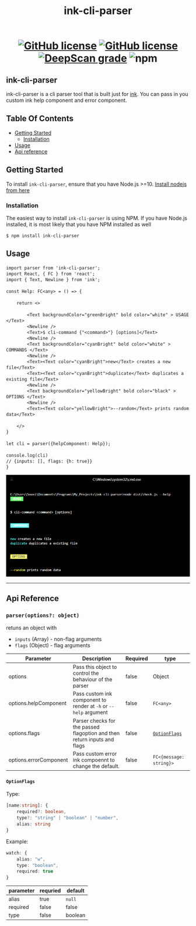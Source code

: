 <h1 align="center">ink-cli-parser
<br> <br>
<p align="center">

<a href="https://github.com/Souvikns/ink-cli-parser/actions/workflows/node.js.yml"><img alt="GitHub license" src="https://github.com/Souvikns/ink-cli-parser/actions/workflows/node.js.yml/badge.svg"></a>
<a href="https://github.com/Souvikns/ink-cli-parser/blob/main/LICENSE"><img alt="GitHub license" src="https://img.shields.io/github/license/Souvikns/ink-cli-parser"></a>
<a href="https://deepscan.io/dashboard#view=project&tid=8580&pid=17016&bid=374285"><img src="https://deepscan.io/api/teams/8580/projects/17016/branches/374285/badge/grade.svg" alt="DeepScan grade"></a>
<img alt="npm" src="https://img.shields.io/npm/dw/ink-cli-parser">

</p>

</h1>

## ink-cli-parser

ink-cli-parser is a cli parser tool that is built just for
[ink](https://github.com/vadimdemedes/ink). You can pass in you custom ink help
component and error component.

## Table Of Contents

- [Getting Started](#getting-started)
  - [Installation](#installation)
- [Usage](#usage)
- [Api reference](#api-reference)

## Getting Started

To install `ink-cli-parser`, ensure that you have Node.js >=10.
[Install nodejs from here](https://nodejs.org/en/)

### Installation

The easiest way to install `ink-cli-parser` is using NPM. If you have Node.js
installed, it is most likely that you have NPM installed as well

```
$ npm install ink-cli-parser
```

## Usage

```tsx
import parser from 'ink-cli-parser';
import React, { FC } from 'react';
import { Text, Newline } from 'ink';

const Help: FC<any> = () => {

    return <>

        <Text backgroundColor="greenBright" bold color="white" > USAGE </Text>
        <Newline />
        <Text>$ cli-command {"<command>"} [options]</Text>
        <Newline />
        <Text backgroundColor="cyanBright" bold color="white" > COMMANDS </Text>
        <Newline />
        <Text><Text color="cyanBright">new</Text> creates a new file</Text>
        <Text><Text color="cyanBright">duplicate</Text> duplicates a existing file</Text>
        <Newline />
        <Text backgroundColor="yellowBright" bold color="black" > OPTIONS </Text>
        <Newline />
        <Text><Text color="yellowBright">--random</Text> prints random data</Text>

    </>
}

let cli = parser({helpComponent: Help});

console.log(cli)
// {inputs: [], flags: {h: true}}
}

```

![ss](https://github.com/Souvikns/ink-cli-parser/blob/main/ss.PNG)

---

## Api Reference

### `parser(options?: object)`

retuns an object with

- `inputs` (Array) - non-flag arguments
- `flags` (Object) - flag arguments

| Parameter              | Description                                                              | Required | type                          |
| ---------------------- | ------------------------------------------------------------------------ | -------- | ----------------------------- |
| options                | Pass this object to control the behaviour of the parser                  | false    | Object                        |
| options.helpComponent  | Pass custom ink component to render at `-h` or `--help` argument         | false    | `FC<any>`                     |
| options.flags          | Parser checks for the passed flagoption and then return inputs and flags | false    | [`OptionFlags`](#optionflags) |
| options.errorComponent | Pass custom error ink compoennt to change the default.                   | false    | `FC<{message: string}>`       |

#### `OptionFlags`

Type:

```ts
[name:string]: {
    required?: boolean,
    type?: "string" | "boolean" | "number",
    alias: string
}
```

Example:

```ts
watch: {
    alias: "w",
    type: "boolean",
    required: true
}
```

| parameter | requried | default |
| --------- | -------- | ------- |
| alias     | true     | `null`  |
| required  | false    | false   |
| type      | false    | boolean |
